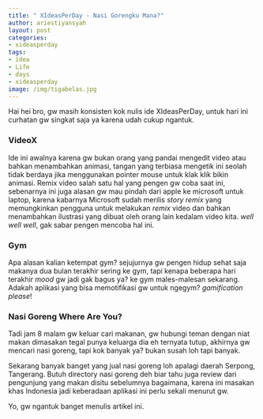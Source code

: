 ```yaml
---
title: " XIdeasPerDay - Nasi Gorengku Mana?"
author: ariestiyansyah
layout: post
categories:
- xideasperday
tags:
- idea
- Life
- days
- xideasperday
image: /img/tigabelas.jpg
---
```


Hai hei bro, gw masih konsisten kok nulis ide XIdeasPerDay, untuk hari ini curhatan gw singkat saja ya karena udah cukup ngantuk.

### VideoX
Ide ini awalnya karena gw bukan orang yang pandai mengedit video atau bahkan menambahkan animasi, tangan yang terbiasa mengetik ini seolah tidak berdaya jika menggunakan pointer mouse untuk klak klik bikin animasi. Remix video salah satu hal yang pengen gw coba saat ini, sebenarnya ini juga alasan gw mau pindah dari apple ke microsoft untuk laptop, karena kabarnya Microsoft sudah merilis *story remix* yang memungkinkan pengguna untuk melakukan *remix* video dan bahkan menambahkan ilustrasi yang dibuat oleh orang lain kedalam video kita. *well well well*, gak sabar pengen mencoba hal ini. 

### Gym
Apa alasan kalian ketempat gym? sejujurnya gw pengen hidup sehat saja makanya dua bulan terakhir sering ke gym, tapi kenapa beberapa hari terakhir *mood* gw jadi gak bagus ya? ke gym males-malesan sekarang. Adakah aplikasi yang bisa memotifikasi gw untuk ngegym? *gamification please*!

### Nasi Goreng Where Are You?
Tadi jam 8 malam gw keluar cari makanan, gw hubungi teman dengan niat makan dimasakan tegal punya keluarga dia eh ternyata tutup, akhirnya gw mencari nasi goreng, tapi kok banyak ya? bukan susah loh tapi banyak. 

Sekarang banyak banget yang jual nasi goreng loh apalagi daerah Serpong, Tangerang. Butuh directory nasi goreng deh biar tahu juga review dari pengunjung yang makan disitu sebelumnya bagaimana, karena ini masakan khas Indonesia jadi keberadaan aplikasi ini perlu sekali menurut gw.

Yo, gw ngantuk banget menulis artikel ini.